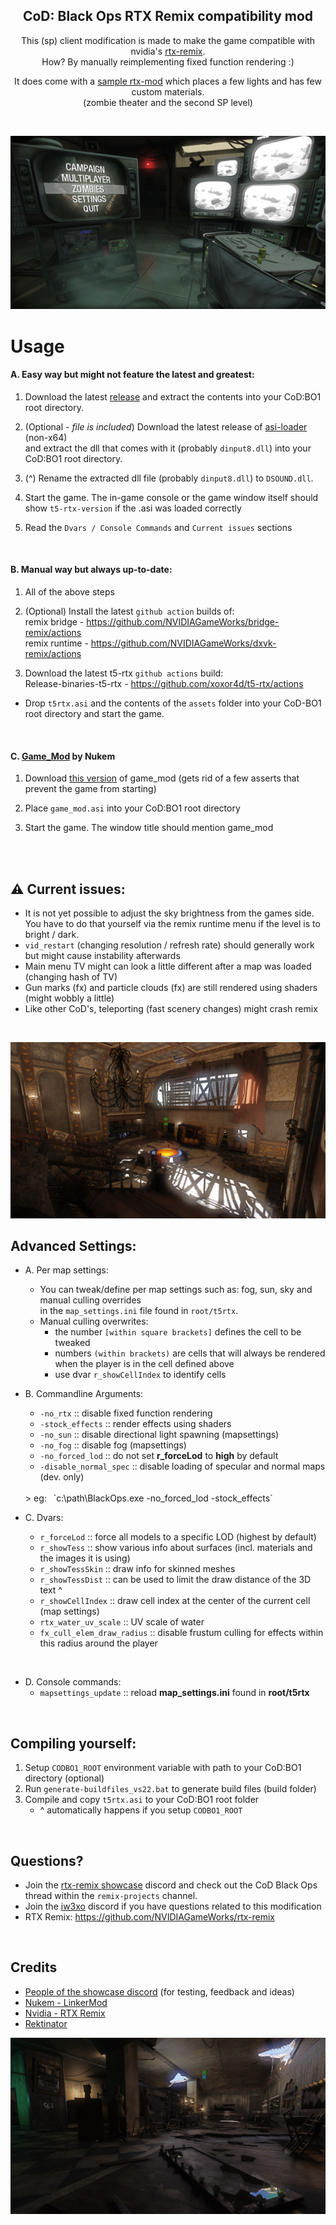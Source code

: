 <h2 align="center">CoD: Black Ops RTX Remix compatibility mod</h1>

<div align="center" markdown="1"> 

This (sp) client modification is made to make the game compatible with nvidia's [rtx-remix](https://github.com/NVIDIAGameWorks/rtx-remix).  
How? By manually reimplementing fixed function rendering :) 

It does come with a [sample rtx-mod](https://drive.google.com/file/d/143dC21zbohUm31PmHf4C9sqoU-dkwzhU) which places a few lights and has few custom materials.  
(zombie theater and the second SP level)  

<br>

</div>

<div align="center" markdown="1">
	
![img](img/02.jpg)
	
</div>

# Usage

#### A. Easy way but might not feature the latest and greatest:
  1) Download the latest [release](https://github.com/xoxor4d/t5-rtx/releases) and extract the contents into your CoD:BO1 root directory.  
  
  2) (Optional - _file is included_) Download the latest release of [asi-loader](https://github.com/ThirteenAG/Ultimate-ASI-Loader/releases) (non-x64)  
  and extract the dll that comes with it (probably `dinput8.dll`) into your CoD:BO1 root directory. 
  
  3) (^) Rename the extracted dll file (probably `dinput8.dll`) to `DSOUND.dll`.

  4) Start the game. The in-game console or the game window itself should show `t5-rtx-version` if the .asi was loaded correctly

  5) Read the `Dvars / Console Commands` and `Current issues` sections

<br>

#### B. Manual way but always up-to-date:

1) All of the above steps

2) (Optional) Install the latest `github action` builds of:  
remix bridge - https://github.com/NVIDIAGameWorks/bridge-remix/actions  
remix runtime - https://github.com/NVIDIAGameWorks/dxvk-remix/actions  

3) Download the latest t5-rtx `github actions` build:  
  Release-binaries-t5-rtx - https://github.com/xoxor4d/t5-rtx/actions 
  - Drop `t5rtx.asi` and the contents of the `assets` folder into your CoD-BO1 root directory and start the game.  

<br>

#### C. [Game_Mod](https://github.com/Nukem9/LinkerMod) by Nukem

1) Download [this version](https://github.com/xoxor4d/LinkerMod/tags) of game_mod (gets rid of a few asserts that prevent the game from starting)

2) Place `game_mod.asi` into your CoD:BO1 root directory

3) Start the game. The window title should mention game_mod

<br>
<br>

## ⚠️ Current issues:
- It is not yet possible to adjust the sky brightness from the games side.  
You have to do that yourself via the remix runtime menu if the level is to bright / dark.
- `vid_restart` (changing resolution / refresh rate) should generally work but might cause instability afterwards
- Main menu TV might can look a little different after a map was loaded (changing hash of TV)
- Gun marks (fx) and particle clouds (fx) are still rendered using shaders (might wobbly a little)
- Like other CoD's, teleporting (fast scenery changes) might crash remix

<br>

<div align="center" markdown="1">

![img](img/01.jpg)
</div>


## Advanced Settings:

- A. Per map settings:
  - You can tweak/define per map settings such as: fog, sun, sky and manual culling overrides   
  in the `map_settings.ini` file found in `root/t5rtx`.
  - Manual culling overwrites:  
    - the number `[within square brackets]` defines the cell to be tweaked
	- numbers `(within brackets)` are cells that will always be rendered when the player is in the cell defined above
	- use dvar `r_showCellIndex` to identify cells

- B. Commandline Arguments:  
  - `-no_rtx` :: disable fixed function rendering
  - `-stock_effects` :: render effects using shaders
  - `-no_sun` :: disable directional light spawning (mapsettings)
  - `-no_fog` :: disable fog (mapsettings)
  - `-no_forced_lod` :: do not set __r_forceLod__ to __high__ by default  
  - `-disable_normal_spec` :: disable loading of specular and normal maps (dev. only)  
  <br>
  > eg: &ensp;`c:\path\BlackOps.exe -no_forced_lod -stock_effects` 

- C. Dvars: 
    - `r_forceLod` :: force all models to a specific LOD (highest by default)
    - `r_showTess` :: show various info about surfaces (incl. materials and the images it is using)
	- `r_showTessSkin` :: draw info for skinned meshes
	- `r_showTessDist` :: can be used to limit the draw distance of the 3D text ^
	- `r_showCellIndex` :: draw cell index at the center of the current cell (map settings)
	- `rtx_water_uv_scale` :: UV scale of water
	- `fx_cull_elem_draw_radius` :: disable frustum culling for effects within this radius around the player

<br>

- D. Console commands:  
  - `mapsettings_update` :: reload __map_settings.ini__ found in __root/t5rtx__

<br>

## Compiling yourself:
1. Setup `CODBO1_ROOT` environment variable with path to your CoD:BO1 directory (optional)
2. Run `generate-buildfiles_vs22.bat` to generate build files (build folder)
3. Compile and copy `t5rtx.asi` to your CoD:BO1 root folder  
   - ^ automatically happens if you setup `CODBO1_ROOT`

<br>

## Questions? 
- Join the [rtx-remix showcase](https://discord.gg/j6sh7JD3v9) discord and check out the CoD Black Ops thread within the `remix-projects` channel.
- Join the [iw3xo](https://discord.gg/t5jRGbj) discord if you have questions related to this modification
- RTX Remix: https://github.com/NVIDIAGameWorks/rtx-remix  


<br>

## Credits
- [People of the showcase discord](https://discord.gg/j6sh7JD3v9) (for testing, feedback and ideas)
- [Nukem - LinkerMod](https://github.com/Nukem9/LinkerMod)
- [Nvidia - RTX Remix](https://github.com/NVIDIAGameWorks/rtx-remix)
- [Rektinator](https://github.com/RektInator)

<div align="center" markdown="1">

![img](img/03.jpg)
</div>
